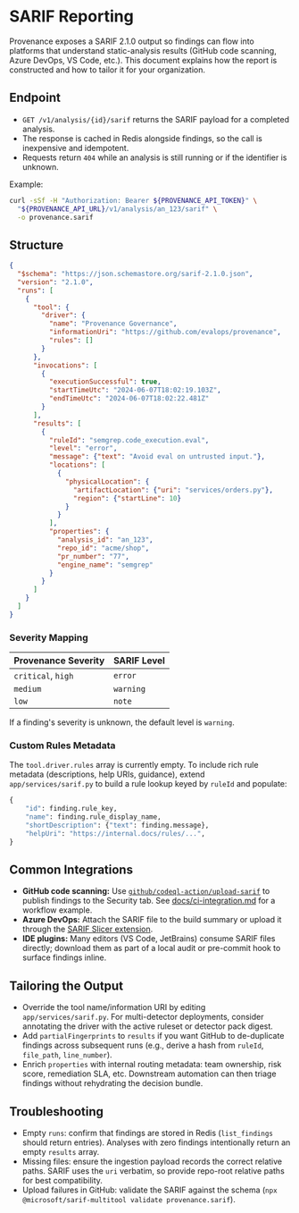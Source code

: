 # SARIF Reporting

Provenance exposes a SARIF 2.1.0 output so findings can flow into platforms that understand static-analysis results (GitHub code scanning, Azure DevOps, VS Code, etc.). This document explains how the report is constructed and how to tailor it for your organization.

## Endpoint

- `GET /v1/analysis/{id}/sarif` returns the SARIF payload for a completed analysis.
- The response is cached in Redis alongside findings, so the call is inexpensive and idempotent.
- Requests return `404` while an analysis is still running or if the identifier is unknown.

Example:

```bash
curl -sSf -H "Authorization: Bearer ${PROVENANCE_API_TOKEN}" \
  "${PROVENANCE_API_URL}/v1/analysis/an_123/sarif" \
  -o provenance.sarif
```

## Structure

```json
{
  "$schema": "https://json.schemastore.org/sarif-2.1.0.json",
  "version": "2.1.0",
  "runs": [
    {
      "tool": {
        "driver": {
          "name": "Provenance Governance",
          "informationUri": "https://github.com/evalops/provenance",
          "rules": []
        }
      },
      "invocations": [
        {
          "executionSuccessful": true,
          "startTimeUtc": "2024-06-07T18:02:19.103Z",
          "endTimeUtc": "2024-06-07T18:02:22.481Z"
        }
      ],
      "results": [
        {
          "ruleId": "semgrep.code_execution.eval",
          "level": "error",
          "message": {"text": "Avoid eval on untrusted input."},
          "locations": [
            {
              "physicalLocation": {
                "artifactLocation": {"uri": "services/orders.py"},
                "region": {"startLine": 10}
              }
            }
          ],
          "properties": {
            "analysis_id": "an_123",
            "repo_id": "acme/shop",
            "pr_number": "77",
            "engine_name": "semgrep"
          }
        }
      ]
    }
  ]
}
```

### Severity Mapping

| Provenance Severity | SARIF Level |
| --- | --- |
| `critical`, `high` | `error` |
| `medium` | `warning` |
| `low` | `note` |

If a finding's severity is unknown, the default level is `warning`.

### Custom Rules Metadata

The `tool.driver.rules` array is currently empty. To include rich rule metadata (descriptions, help URIs, guidance), extend `app/services/sarif.py` to build a rule lookup keyed by `ruleId` and populate:

```python
{
    "id": finding.rule_key,
    "name": finding.rule_display_name,
    "shortDescription": {"text": finding.message},
    "helpUri": "https://internal.docs/rules/...",
}
```

## Common Integrations

- **GitHub code scanning:** Use [`github/codeql-action/upload-sarif`](https://github.com/github/codeql-action) to publish findings to the Security tab. See [docs/ci-integration.md](ci-integration.md) for a workflow example.
- **Azure DevOps:** Attach the SARIF file to the build summary or upload it through the [SARIF Slicer extension](https://marketplace.visualstudio.com/items?itemName=sariftools.sarif-tools).
- **IDE plugins:** Many editors (VS Code, JetBrains) consume SARIF files directly; download them as part of a local audit or pre-commit hook to surface findings inline.

## Tailoring the Output

- Override the tool name/information URI by editing `app/services/sarif.py`. For multi-detector deployments, consider annotating the driver with the active ruleset or detector pack digest.
- Add `partialFingerprints` to `results` if you want GitHub to de-duplicate findings across subsequent runs (e.g., derive a hash from `ruleId`, `file_path`, `line_number`).
- Enrich `properties` with internal routing metadata: team ownership, risk score, remediation SLA, etc. Downstream automation can then triage findings without rehydrating the decision bundle.

## Troubleshooting

- Empty `runs`: confirm that findings are stored in Redis (`list_findings` should return entries). Analyses with zero findings intentionally return an empty `results` array.
- Missing files: ensure the ingestion payload records the correct relative paths. SARIF uses the `uri` verbatim, so provide repo-root relative paths for best compatibility.
- Upload failures in GitHub: validate the SARIF against the schema (`npx @microsoft/sarif-multitool validate provenance.sarif`).

